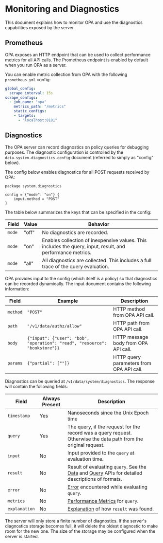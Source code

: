 # Monitoring and Diagnostics

This document explains how to monitor OPA and use the diagnostics capabilities
exposed by the server.

## <a name="prometheus"/> Prometheus

OPA exposes an HTTP endpoint that can be used to collect performance metrics
for all API calls. The Prometheus endpoint is enabled by default when you run
OPA as a server.

You can enable metric collection from OPA with the following `prometheus.yml` config:

```yaml
global_config:
  scrape_interval: 15s
scrape_configs:
  - job_name: "opa"
    metrics_path: "/metrics"
    static_configs:
    - targets:
      - "localhost:8181"
```

## <a name="diagnostics"/> Diagnostics

The OPA server can record diagnostics on policy queries for debugging purposes.
The diagnostic configuration is controlled by the
`data.system.diagnostics.config` document (referred to simply as "config"
below).

The config below enables diagnostics for all POST requests received by OPA:

```
package system.diagnostics

config = {"mode": "on"} {
    input.method = "POST"
}
```

The table below summarizes the keys that can be specified in the config:

| Field | Value | Behavior |
| --- | --- | --- |
| `mode` | "off" | No diagnostics are recorded. |
| `mode` | "on"  | Enables collection of inexpensive values. This includes the query, input, result, and performance metrics. |
| `mode` | "all" | All diagnostics are collected. This includes a full trace of the query evaluation. |

OPA provides input to the config (which itself is a policy) so that diagnostics
can be recorded dynamically. The input document contains the following
information:

| Field | Example | Description |
| --- | --- | --- |
| `method` | `"POST"` | HTTP method from OPA API call. |
| `path` | `"/v1/data/authz/allow"` | HTTP path from OPA API call. |
| `body` | `{"input": {"user": "bob", "operation": "read", "resource": "bookstore"}}` | HTTP message body from OPA API call. |
| `params` | `{"partial": [""]}` | HTTP query parameters from OPA API call. |

Diagnostics can be queried at `/v1/data/system/diagnostics`. The response will contain the following fields:

| Field | Always Present | Description |
| --- | --- | --- |
| `timestamp` | Yes | Nanoseconds since the Unix Epoch time |
| `query` | Yes | The query, if the request for the record was a query request. Otherwise the data path from the original request. |
| `input` | No | Input provided to the `query` at evaluation time. |
| `result` | No | Result of evaluating `query`. See the [Data](rest-api.md#data-api) and [Query](rest-api.md#query-api) APIs for detailed descriptions of formats. |
| `error` | No | [Error](rest-api.md#errors) encountered while evaluating `query`. |
| `metrics` | No | [Performance Metrics](rest-api.md#performance-metrics) for `query`. |
| `explanation` | No | [Explanation](rest-api.md#explanations) of how `result` was found. |

The server will only store a finite number of diagnostics. If the server's
diagnostics storage becomes full, it will delete the oldest diagnostic to make
room for the new one. The size of the storage may be configured when the server
is started.